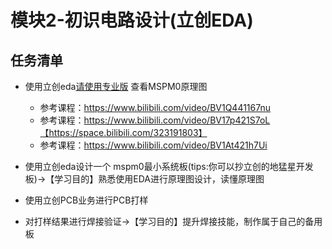 # 模块2-初识电路设计(⽴创EDA)
## 任务清单
* 使⽤⽴创eda[请使⽤专业版](如果你喜欢其他eda设计软件，亦可) 查看MSPM0原理图
    * 参考课程：https://www.bilibili.com/video/BV1Q441167nu
    *  参考课程：https://www.bilibili.com/video/BV17p421S7oL【https://space.bilibili.com/323191803】
    * 参考课程：https://www.bilibili.com/video/BV1At421h7Ui

* 使⽤⽴创eda设计⼀个 mspm0最⼩系统板(tips:你可以抄⽴创的地猛星开发板)->【学习⽬的】熟悉使⽤EDA进⾏原理图设计，读懂原理图
* 使⽤⽴创PCB业务进⾏PCB打样
* 对打样结果进⾏焊接验证->【学习⽬的】提升焊接技能，制作属于⾃⼰的备⽤板
